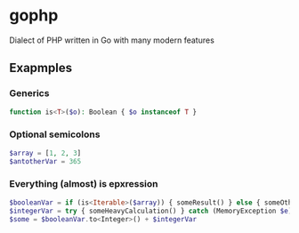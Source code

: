# gophp
Dialect of PHP written in Go with many modern features 

## Exapmples

### Generics
```php
function is<T>($o): Boolean { $o instanceof T }
```

### Optional semicolons
```php
$array = [1, 2, 3]
$antotherVar = 365
```

### Everything (almost) is epxression
```php
$booleanVar = if (is<Iterable>($array)) { someResult() } else { someOtherResult() }
$integerVar = try { someHeavyCalculation() } catch (MemoryException $e) { 0 }
$some = $booleanVar.to<Integer>() + $integerVar
```

